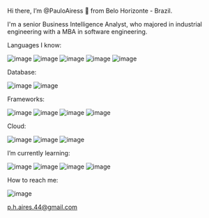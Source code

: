 Hi there, I’m @PauloAiress 👋 from Belo Horizonte - Brazil.

I'm a senior Business Intelligence Analyst, who majored in industrial engineering with a MBA in software engineering.

Languages I know:

![image](https://img.shields.io/badge/Python-FFD43B?style=for-the-badge&logo=python&logoColor=blue)
![image](https://img.shields.io/badge/JavaScript-323330?style=for-the-badge&logo=javascript&logoColor=F7DF1E)
![image]( https://img.shields.io/badge/-%20%20VBA%20%20-black?style=for-the-badge&logo=microsoftexcel&logoColor=green )
![image](	https://img.shields.io/badge/CSS3-1572B6?style=for-the-badge&logo=css3&logoColor=white)
![image](https://img.shields.io/badge/HTML5-E34F26?style=for-the-badge&logo=html5&logoColor=white)

Database:

![image](https://img.shields.io/badge/SQLite-07405E?style=for-the-badge&logo=sqlite&logoColor=white)
![image](https://img.shields.io/badge/MySQL-005C84?style=for-the-badge&logo=mysql&logoColor=white)

Frameworks:

![image](	https://img.shields.io/badge/React-20232A?style=for-the-badge&logo=react&logoColor=61DAFB)
![image](	https://img.shields.io/badge/Django-092E20?style=for-the-badge&logo=django&logoColor=green)
![image](https://user-images.githubusercontent.com/99683772/185188039-6d013912-5872-4f2f-97ff-55f563a96225.png)
![image](https://img.shields.io/badge/PowerBI-F2C811?style=for-the-badge&logo=Power%20BI&logoColor=black)

Cloud:

![image](https://img.shields.io/badge/Amazon_AWS-FF9900?style=for-the-badge&logo=amazonaws&logoColor=white)
![image](https://img.shields.io/badge/microsoft%20azure-0089D6?style=for-the-badge&logo=microsoft-azure&logoColor=white)
![image](https://img.shields.io/badge/Netlify-00C7B7?style=for-the-badge&logo=netlify&logoColor=white)

I’m currently learning:

![image](https://user-images.githubusercontent.com/99683772/157469150-17c47738-5f86-4af1-8f1f-ba71b0b937f3.png)
![image](https://img.shields.io/badge/next.js-000000?style=for-the-badge&logo=nextdotjs&logoColor=white)
![image](https://img.shields.io/badge/Express.js-000000?style=for-the-badge&logo=express&logoColor=white)
![image](https://img.shields.io/badge/TypeScript-007ACC?style=for-the-badge&logo=typescript&logoColor=white)

How to reach me:

![image](https://img.shields.io/badge/Gmail-D14836?style=for-the-badge&logo=gmail&logoColor=white)

p.h.aires.44@gmail.com

<!---
PauloAiress/PauloAiress is a ✨ special ✨ repository because its `README.md` (this file) appears on your GitHub profile.
You can click the Preview link to take a look at your changes.
--->

